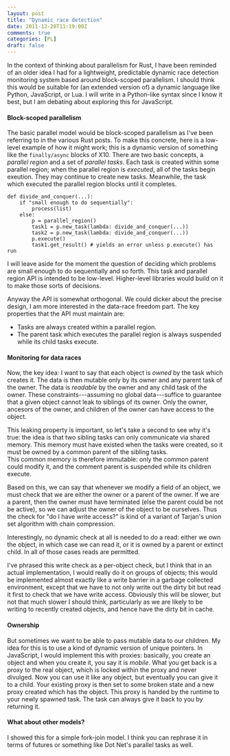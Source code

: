```yaml
---
layout: post
title: "Dynamic race detection"
date: 2011-12-20T11:19:00Z
comments: true
categories: [PL]
draft: false
---
```


In the context of thinking about parallelism for Rust, I have been reminded
of an older idea I had for a lightweight, predictable dynamic race 
detection monitoring system based around block-scoped parallelism. I should 
think this would be suitable for (an extended version of) a dynamic
language like Python, JavaScript, or Lua.  I will write in a Python-like
syntax since I know it best, but I am debating about exploring this
for JavaScript.

#### Block-scoped parallelism

The basic parallel model would be block-scoped parallelism as I've been
referring to in the various Rust posts.  To make this concrete, here is a
low-level example of how it might work; this is a dynamic version of
something like the `finally/async` blocks of X10. There are two basic concepts,
a *parallel region* and a set of *parallel tasks*.  Each task is created within
some parallel region; when the parallel region is *executed*, all of
the tasks begin exeution.  They may continue to create new tasks.  Meanwhile,
the task which executed the parallel region blocks until it completes.

    def divide_and_conquer(...):
		if "small enough to do sequentially":
			process(list)
		else:
		    p = parallel_region()
			task1 = p.new_task(lambda: divide_and_conquer(...))
			task2 = p.new_task(lambda: divide_and_conquer(...))
			p.execute()
			task1.get_result() # yields an error unless p.execute() has run

I will leave aside for the moment the question of deciding which problems
are small enough to do sequentially and so forth.  This task and
parallel region API is intended to be low-level.  Higher-level libraries
would build on it to make those sorts of decisions.

Anyway the API is somewhat orthogonal.  We could dicker about the
precise design, I am more interested in the data-race freedom
part.  The key properties that the API must maintain are:

- Tasks are always created within a parallel region.
- The parent task which executes the parallel region is always suspended
  while its child tasks execute.

#### Monitoring for data races

Now, the key idea: I want to say that each object is *owned* by the
task which creates it.  The data is then mutable only by its owner and
any parent task of the owner.  The data is *readable* by the owner and
any child task of the owner.  These constraints---assuming no
global data---suffice to guarantee that a given object cannot leak to 
siblings of its owner.  Only the owner, ancesors of the owner, and
children of the owner can have access to the object.

This leaking property is important, so let's take a second to see why 
it's true: the idea is that two sibling tasks can only communicate via
shared memory.  This memory must have existed when the tasks were
created, so it must be owned by a common parent of the sibling tasks.  
This common memory is therefore immutable: only the common parent could
modify it, and the comment parent is suspended while its children
execute.

Based on this, we can say that whenever we modify a field of an object,
we must check that we are either the owner or a parent of the owner.
If we are a parent, then the owner must have terminated (else the 
parent could be not be active), so we can adjust the owner of the object
to be ourselves. Thus the check for "do I have write access?" is kind of a 
variant of Tarjan's union set algorithm with chain compression.

Interestingly, no dynamic check at all is needed to do a read: either we
own the object, in which case we can read it, or it is owned by a parent
or extinct child.  In all of those cases reads are permitted.

I've phrased this write check as a per-object check, but I think that in
an actual implementation, I would really do it on groups of objects;
this would be implemented almost exactly like a write barrier in
a garbage collected environment, except that we have to not only write
out the dirty bit but read it first to check that we have write access.
Obviously this will be slower, but not that much slower I should
think, particularly as we are likely to be writing to recently
created objects, and hence have the dirty bit in cache.

#### Ownership

But sometimes we want to be able to pass mutable data to our children.
My idea for this is to use a kind of dynamic version of unique pointers.
In JavaScript, I would implement this with proxies: basically, you create
an object and when you create it, you say it is *mobile*.  What you get
back is a proxy to the real object, which is locked within the proxy and
never divulged.  Now you can use it like any object, but eventually you 
can give it to a child. Your existing proxy is then set to some broken 
state and a new proxy created which has the object. This proxy is handed by the 
runtime to your newly spawned task. The task can always give it back to you by
returning it.  

#### What about other models?

I showed this for a simple fork-join model.  I think you can rephrase it
in terms of futures or something like Dot Net's parallel tasks as well.